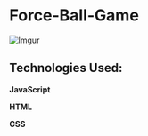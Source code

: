 # Force-Ball-Game

![Imgur](https://i.imgur.com/o1Q8HdV.png)
## Technologies Used:

__**JavaScript**__


__**HTML**__


**CSS**
